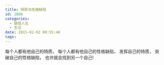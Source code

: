 ```yaml
---
title: 特质与性格缺陷
id: 1008
categories:
  - 猿悟人生
  - 生活
date: 2015-01-02 00:55:48
tags:
---
```


每个人都有他自己的特质， 每个人都有他自己的性格缺陷， 发挥自己的特质， 突破自己的性格缺陷， 也许就会找到另一个自己!